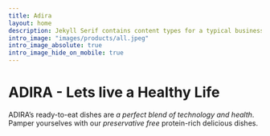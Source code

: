 ```yaml
---
title: Adira
layout: home
description: Jekyll Serif contains content types for a typical business website. The theme is fully responsive, blazing fast and artfully illustrated.
intro_image: "images/products/all.jpeg"
intro_image_absolute: true
intro_image_hide_on_mobile: true
---
```


# ADIRA - Lets live a Healthy Life

ADIRA’s ready-to-eat dishes are *a perfect blend of technology and health*. Pamper yourselves with our *preservative free* protein-rich delicious dishes.
